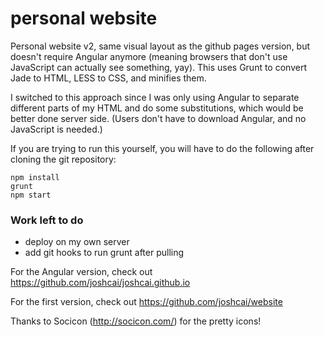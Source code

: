 personal website
=================

Personal website v2, same visual layout as the github pages version, but doesn't require Angular anymore (meaning browsers that don't use JavaScript can actually see something, yay). This uses Grunt to convert Jade to HTML, LESS to CSS, and minifies them.

I switched to this approach since I was only using Angular to separate different parts of my HTML and do some substitutions, which would be better done server side. (Users don't have to download Angular, and no JavaScript is needed.)

If you are trying to run this yourself, you will have to do the following after cloning the git repository:

```shell
npm install
grunt
npm start
```

### Work left to do
- deploy on my own server
- add git hooks to run grunt after pulling

For the Angular version, check out https://github.com/joshcai/joshcai.github.io

For the first version, check out https://github.com/joshcai/website

Thanks to Socicon (http://socicon.com/) for the pretty icons!
